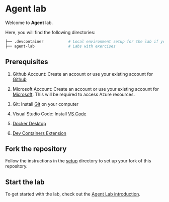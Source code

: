 # Agent lab

Welcome to **Agent** lab.

Here, you will find the following directories:

```bash
├── .devcontainer           # Local environment setup for the lab if you use VS Code Dev Containers
├── agent-lab               # Labs with exercises
```

## Prerequisites

1. Github Account: Create an account or use your existing account for [Github](https://github.com)

2. Microsoft Account: Create an account or use your existing account for [Microsoft](https://account.microsoft.com/account). This will be required to access Azure resources.

3. Git: Install [Git](https://github.com/git-guides/install-git) on your computer

4. Visual Studio Code: Install [VS Code](https://code.visualstudio.com/)

5. [Docker Desktop](https://www.docker.com/products/docker-desktop/)

6. [Dev Containers Extension](https://marketplace.visualstudio.com/items?itemName=ms-vscode-remote.remote-containers)

## Fork the repository

Follow the instructions in the [setup](./setup-fork/README.md) directory to set up your fork of this repository.

## Start the lab

To get started with the lab, check out the [Agent Lab introduction](./agent-lab/README.md).
